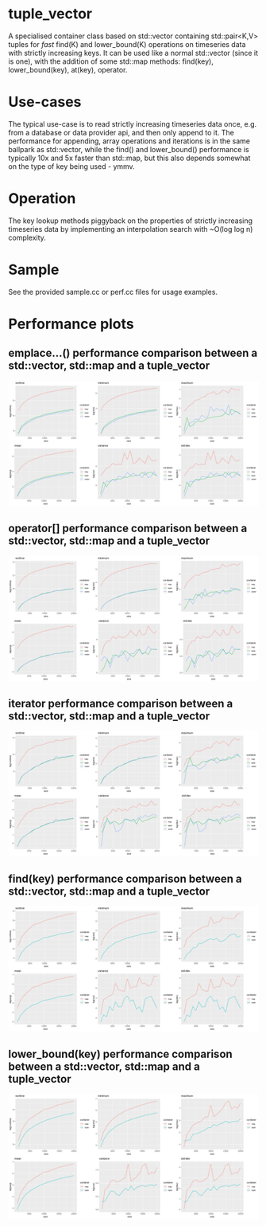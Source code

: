 # tuple_vector

A specialised container class based on std::vector containing std::pair<K,V> tuples for
*fast* find(K) and lower_bound(K) operations on timeseries data with strictly increasing
keys. It can be used like a normal std::vector (since it is one), with the addition of
some std::map methods: find(key), lower_bound(key), at(key), operator[](key).

# Use-cases

The typical use-case is to read strictly increasing timeseries data once, e.g. from a
database or data provider api, and then only append to it.
The performance for appending, array operations and iterations is in the same ballpark as
std::vector, while the find() and lower_bound() performance is typically 10x and 5x faster
than std::map, but this also depends somewhat on the type of key being used - ymmv.

# Operation

The key lookup methods piggyback on the properties of strictly increasing timeseries
data by implementing an interpolation search with ~O(log log n) complexity.

# Sample

See the provided sample.cc or perf.cc files for usage examples.

# Performance plots

## emplace...() performance comparison between a std::vector, std::map and a tuple_vector
![alt text](results/time_t/emplace.png "emplace()")

## operator[] performance comparison between a std::vector, std::map and a tuple_vector
![alt text](results/time_t/array.png "operator[] access")

## iterator performance comparison between a std::vector, std::map and a tuple_vector
![alt text](results/time_t/iterator.png "iterator access")

## find(key) performance comparison between a std::vector, std::map and a tuple_vector
![alt text](results/time_t/find.png "find(key)")

## lower_bound(key) performance comparison between a std::vector, std::map and a tuple_vector
![alt text](results/time_t/lower_bound.png "lower_bound(key)")

